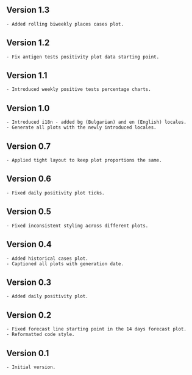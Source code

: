 Version 1.3
-----------
    - Added rolling biweekly places cases plot.

Version 1.2
-----------
    - Fix antigen tests positivity plot data starting point.

Version 1.1
-----------
    - Introduced weekly positive tests percentage charts.

Version 1.0
-----------
    - Introduced i18n - added bg (Bulgarian) and en (English) locales.
    - Generate all plots with the newly introduced locales.

Version 0.7
-----------
    - Applied tight layout to keep plot proportions the same.

Version 0.6
-----------
    - Fixed daily positivity plot ticks.

Version 0.5
-----------
    - Fixed inconsistent styling across different plots.

Version 0.4
-----------
    - Added historical cases plot.
    - Captioned all plots with generation date.

Version 0.3
-----------
    - Added daily positivity plot.

Version 0.2
-----------
    - Fixed forecast line starting point in the 14 days forecast plot.
    - Reformatted code style.

Version 0.1
-----------
    - Initial version.